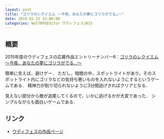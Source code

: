 ```yaml
---
layout: post
title: "ゴリラのレクイエム ～今夜、あなたの夢にゴリラがでる…～"
date: 2015-02-22 22:00:00
categories: WolfRPGEditor ウディフェス2015
---
```


## 概要

2015年度のウディフェスの応募作品エントリーナンバー6：[ゴリラのレクイエム ～今夜、あなたの夢にゴリラがでる…～](http://hinezumi.net/wodifes/games/detail/234)

簡単に言えば，避けゲー．
ただし，暗闇の中，スポットライトがあり，そのスポットライト内にゴリラなどの気持ち悪いものを入れないようにするというゲームである．
精神力が削り切られないように3分間逃げきればクリアとなる．

見えない部分から敵が追尾してくるので，いかに逃げるかが大変であった．
シンプルながらも面白いゲームである．


## リンク

- [ウディフェスの作品ページ](http://hinezumi.net/wodifes/games/detail/234)
